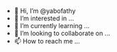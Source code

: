 - 👋 Hi, I’m @yabofathy
- 👀 I’m interested in ...
- 🌱 I’m currently learning ...
- 💞️ I’m looking to collaborate on ...
- 📫 How to reach me ...

<!---
yabofathy/yabofathy is a ✨ special ✨ repository because its `README.md` (this file) appears on your GitHub profile.
You can click the Preview link to take a look at your changes.
--->
